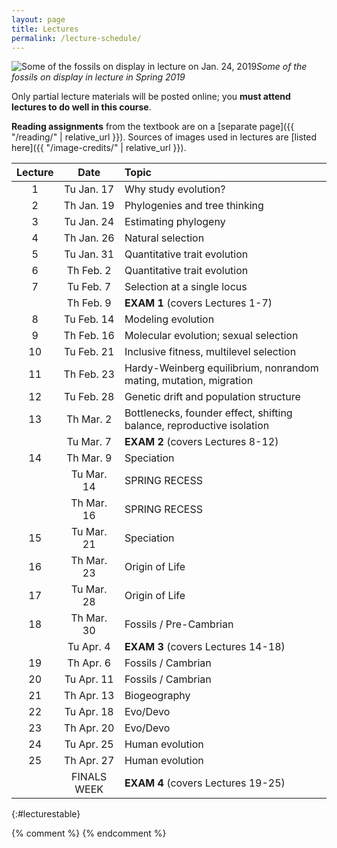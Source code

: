 ```yaml
---
layout: page
title: Lectures
permalink: /lecture-schedule/
---
```

![Some of the fossils on display in lecture on Jan. 24, 2019](../assets/img/fossil-banner.png)_Some of the fossils on display in lecture in Spring 2019_

Only partial lecture materials will be posted online; you **must attend lectures to do well in this course**.

**Reading assignments** from the textbook are on a [separate page]({{ "/reading/" | relative_url }}).
Sources of images used in lectures are [listed here]({{ "/image-credits/" | relative_url }}).

Lecture |      Date     |                           Topic                                       
:-----: | :-----------: | :-------------------------------------------------------------------- 
1       | Tu Jan. 17    | Why study evolution?
2       | Th Jan. 19    | Phylogenies and tree thinking
3       | Tu Jan. 24    | Estimating phylogeny
4       | Th Jan. 26    | Natural selection                                                     
5       | Tu Jan. 31    | Quantitative trait evolution
6       | Th Feb.  2    | Quantitative trait evolution
7       | Tu Feb.  7    | Selection at a single locus                                          
        | Th Feb.  9    | **EXAM 1**  (covers Lectures 1-7)                                     
8       | Tu Feb. 14    | Modeling evolution
9       | Th Feb. 16    | Molecular evolution; sexual selection                                        
10      | Tu Feb. 21    | Inclusive fitness, multilevel selection   
11      | Th Feb. 23    | Hardy-Weinberg equilibrium, nonrandom mating, mutation, migration     
12      | Tu Feb. 28    | Genetic drift and population structure                                                                                                      
13      | Th Mar.  2    | Bottlenecks, founder effect, shifting balance, reproductive isolation                                                                      
        | Tu Mar.  7    | **EXAM 2** (covers Lectures 8-12)                                     
14      | Th Mar.  9    | Speciation                                                            
        | Tu Mar. 14    | SPRING RECESS                                                         
        | Th Mar. 16    | SPRING RECESS                                                         
15      | Tu Mar. 21    | Speciation                                                            
16      | Th Mar. 23    | Origin of Life                                                       
17      | Tu Mar. 28    | Origin of Life                                                       
18      | Th Mar. 30    | Fossils / Pre-Cambrian                                                        
        | Tu Apr.  4    | **EXAM 3** (covers Lectures 14-18)                                    
19      | Th Apr.  6    | Fossils / Cambrian                                                 
20      | Tu Apr. 11    | Fossils / Cambrian                                                              
21      | Th Apr. 13    | Biogeography                                                   
22      | Tu Apr. 18    | Evo/Devo                                                              
23      | Th Apr. 20    | Evo/Devo                                                          
24      | Tu Apr. 25    | Human evolution                                                       
25      | Th Apr. 27    | Human evolution                                                       
        | FINALS WEEK   | **EXAM 4** (covers Lectures 19-25)                                    
{:#lecturestable}

{% comment %}
{% endcomment %}

